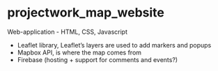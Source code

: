 # projectwork_map_website


Web-application - HTML, CSS, Javascript
- Leaflet library, Leaflet’s layers are used to add markers and popups
- Mapbox API, is where the map comes from
- Firebase (hosting + support for comments and events?)